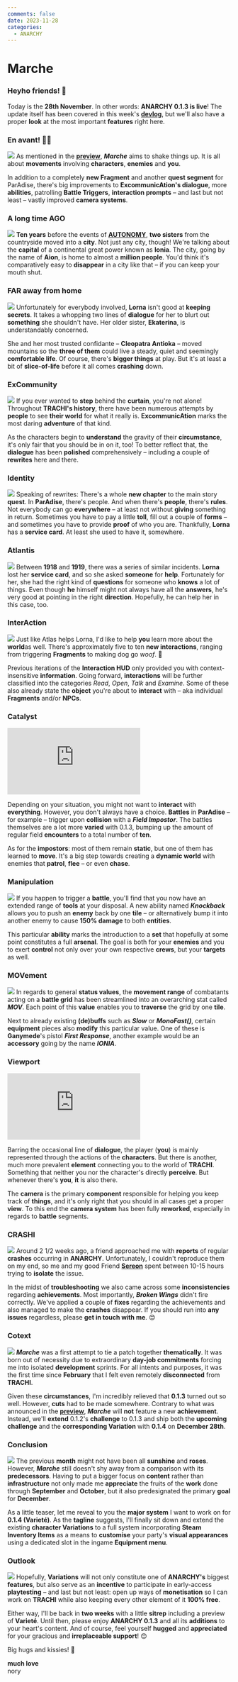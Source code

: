 ```yaml
---
comments: false
date: 2023-11-28
categories:
  - ANARCHY
---
```


# Marche

### Heyho friends! 👋

Today is the **28th November**. In other words: **ANARCHY 0.1.3 is live**! The update itself has been covered in this week's [**devlog**](https://youtu.be/JTvhVw2-er4?si=gXn7779WpH460_g_), but we'll also have a proper **look** at the most important **features** right here.

### **En avant! 🐱‍👤**
![](/assets/blog/images/steam/2023/7bb2b3885397ea9f3d4b662b2dc9ad4df8031b06.png)
As mentioned in the [**preview**](https://store.steampowered.com/news/app/2169000/view/3749869144024608259), ***Marche*** aims to shake things up. It is all about **movements** involving **characters**, **enemies** and **you**.

In addition to a completely **new Fragment** and another **quest segment** for ParAdise, there's big improvements to **ExcommunicAtion's dialogue**, more **abilities**, patrolling **Battle Triggers**, **interaction prompts** – and last but not least – vastly improved **camera systems**. 

### **A long time AGO**
![](/assets/blog/images/steam/2023/766defd0d36e4dad29b4e585cd6944a2148aea82.png)
**Ten years** before the events of [**AUTONOMY**](https://store.steampowered.com/app/1811440/TRACHI__AUTONOMY/), **two sisters** from the countryside moved into a **city**. Not just any city, though! We're talking about the **capital** of a continental great power known as **Ionia**. The city, going by the name of **Aion**, is home to almost a **million people**. You'd think it's comparatively easy to **disappear** in a city like that – if you can keep your mouth shut.

### **FAR away from home**
![](/assets/blog/images/steam/2023/4e6c45f57bb172b0b223a90150430cf0fa4b69d7.png)
Unfortunately for everybody involved, **Lorna** isn't good at **keeping secrets**. It takes a whopping two lines of **dialogue** for her to blurt out **something** she shouldn't have. Her older sister, **Ekaterina**, is understandably concerned. 

She and her most trusted confidante – **Cleopatra Antioka** – moved mountains so the **three of them** could live a steady, quiet and seemingly **comfortable life**. Of course, there's **bigger things** at play. But it's at least a bit of **slice-of-life** before it all comes **crashing** down.

### **ExCommunity**
![](/assets/blog/images/steam/2023/0e8359dda9bfca8015ecd947b6eb925a6ffde942.png)
If you ever wanted to **step** behind the **curtain**, you're not alone! Throughout **TRACHI's history**, there have been numerous attempts by **people** to see **their world** for what it really is. **ExcommunicAtion** marks the most daring **adventure** of that kind. 

As the characters begin to **understand** the gravity of their **circumstance**, it's only fair that you should be in on it, too! To better reflect that, the **dialogue** has been **polished** comprehensively – including a couple of **rewrites** here and there.

### **Identity**
![](/assets/blog/images/steam/2023/b6b6ba2d294d3951525d1e8ee9755d076b52780f.png)
Speaking of rewrites: There's a whole **new chapter** to the main story **quest**. In **ParAdise**, there's people. And when there's **people**, there's **rules**. Not everybody can go **everywhere** – at least not without **giving** something in return. Sometimes you have to pay a little **toll**, fill out a couple of **forms** – and sometimes you have to provide **proof** of who you are. Thankfully, **Lorna** has a **service card**. At least she used to have it, somewhere.

### **Atlantis**
![](/assets/blog/images/steam/2023/00e5394f9ecf36136caa074896cb328fd35eb2b0.png)
Between **1918** and **1919**, there was a series of similar incidents. **Lorna** lost her **service card**, and so she asked **someone** for **help**. Fortunately for her, she had the right kind of **questions** for someone who **knows** a lot of things. Even though **he** himself might not always have all the **answers**, he's very good at pointing in the right **direction**. Hopefully, he can help her in this case, too.

### **InterAction**
![](/assets/blog/images/steam/2023/e91e06c9f8faa2f65559701dbbe270de4fe76fac.png)
Just like Atlas helps Lorna, I'd like to help **you** learn more about the **world**as well. There's approximately five to ten **new interactions**, ranging from triggering **Fragments** to making dog go *woof*. 🐶

Previous iterations of the **Interaction HUD** only provided you with context-insensitive **information**. Going forward, **interactions** will be further classified into the categories *Read*, *Open*, *Talk* and *Examine*. Some of these also already state the **object** you're about to **interact** with – aka individual **Fragments** and/or **NPCs**.

### **Catalyst**

<div class="md-embed md-embed--16-9">
<iframe allowfullscreen="" frameborder="0" src="https://www.youtube.com/embed/cdtu1GGR0Aw"></iframe>
</div>

Depending on your situation, you might not want to **interact** with **everything**. However, you don't always have a choice. **Battles** in **ParAdise** – for example – trigger upon **collision** with a ***Field Impostor***. The battles themselves are a lot more **varied** with 0.1.3, bumping up the amount of regular field **encounters** to a total number of **ten**.

As for the **impostors**: most of them remain **static**, but one of them has learned to **move**. It's a big step towards creating a **dynamic world** with enemies that **patrol**, **flee** – or even **chase**.

### **Manipulation**
![](/assets/blog/images/steam/2023/a557188f90a67ee1fff71efdc7eb9df15ea04177.gif)
If you happen to trigger a **battle**, you'll find that you now have an extended range of **tools** at your disposal. A new ability named ***Knockback*** allows you to push an **enemy** back by one **tile** – or alternatively bump it into another enemy to cause **150% damage** to both **entities**.

This particular **ability** marks the introduction to a **set** that hopefully at some point constitutes a full **arsenal**. The goal is both for your **enemies** and you to exert **control** not only over your own respective **crews**, but your **targets** as well.

### **MOVement**
![](/assets/blog/images/steam/2023/ce4db1bbfd275ee7b09e2ecdfdd4684f5b0bf5d2.png)
In regards to general **status values**, the **movement range** of combatants acting on a **battle grid** has been streamlined into an overarching stat called ***MOV***. Each point of this **value** enables you to **traverse** the grid by one **tile**.

Next to already existing **(de)buffs** such as ***Slow*** or ***MonoFast()***, certain **equipment** pieces also **modify** this particular value. One of these is **Ganymede**'s pistol ***First Response***, another example would be an **accessory** going by the name ***IONIA***.

### **Viewport**

<div class="md-embed md-embed--16-9">
<iframe allowfullscreen="" frameborder="0" src="https://www.youtube.com/embed/8bLaIhKNwX0"></iframe>
</div>

Barring the occasional line of **dialogue**, the player (**you**) is mainly represented through the actions of the **characters**. But there is another, much more prevalent **element** connecting you to the world of **TRACHI**. Something that neither you nor the character's directly **perceive**. But whenever there's **you**, **it** is also there.

The **camera** is the primary **component** responsible for helping you keep track of **things**, and it's only right that you should in all cases get a proper **view**. To this end the **camera system** has been fully **reworked**, especially in regards to **battle** segments.

### **CRASHI**
![](/assets/blog/images/steam/2023/e678010b4928e68dea8e266013a5f24f0b27e08d.png)
Around 2 1/2 weeks ago, a friend approached me with **reports** of regular **crashes** occurring in **ANARCHY**. Unfortunately, I couldn't reproduce them on my end, so me and my good Friend [**Sereon**](https://www.twitch.tv/sereon) spent between 10-15 hours trying to **isolate** the issue. 

In the midst of **troubleshooting** we also came across some **inconsistencies** regarding **achievements**. Most importantly, ***Broken Wings*** didn't fire correctly. We've applied a couple of **fixes** regarding the achievements and also managed to make the **crashes** disappear. If you should run into **any issues** regardless, please **get in touch with me**. 😊
 
### **Cotext**
![](/assets/blog/images/steam/2023/6bc5c2f62266f91f02885a4cd77faa41fdf0f630.png)
***Marche*** was a first attempt to tie a patch together **thematically**. It was born out of necessity due to extraordinary **day-job commitments** forcing me into isolated **development** sprints. For all intents and purposes, it was the first time since **February** that I felt even remotely **disconnected** from **TRACHI**.

Given these **circumstances**, I'm incredibly relieved that **0.1.3** turned out so well. However, **cuts** had to be made somewhere. Contrary to what was announced in the [**preview**](https://store.steampowered.com/news/app/2169000/view/3749869144024608259), ***Marche*** will **not** feature a new **achievement**. Instead, we'll **extend** 0.1.2's **challenge** to 0.1.3 and ship both the **upcoming challenge** and the **corresponding Variation** with **0.1.4** on **December 28th**.

### **Conclusion**
![](/assets/blog/images/steam/2023/d0101c9bc85bc25d713a3c379b3645b8bedaf046.png)
The previous **month** might not have been all **sunshine** and **roses**. However, ***Marche*** still doesn't shy away from a comparison with its **predecessors**. Having to put a bigger focus on **content** rather than **infrastructure** not only made me **appreciate** the fruits of the **work** done through **September** and **October**, but it also predesignated the primary **goal** for **December**.

As a little teaser, let me reveal to you the **major system** I want to work on for **0.1.4 (Varieté)**. As the **tagline** suggests, I'll finally sit down and extend the existing **character Variations** to a full system incorporating **Steam Inventory Items** as a means to **customise** your party's **visual appearances** using a dedicated slot in the ingame **Equipment menu**.

### **Outlook**
![](/assets/blog/images/steam/2023/67cd59adc0a7069562a37374910efaa07aadc3c3.png)
Hopefully, **Variations** will not only constitute one of **ANARCHY's** biggest **features**, but also serve as an **incentive** to participate in early-access **playtesting** – and last but not least: open up ways of **monetisation** so I can work on **TRACHI** while also keeping every other element of it **100% free**.

Either way, I'll be back in **two weeks** with a little **sitrep** including a preview of **Varieté**. Until then, please enjoy **ANARCHY 0.1.3** and all its **additions** to your heart's content. And of course, feel yourself **hugged** and **appreciated** for your gracious and **irreplaceable support**! 😊

Big hugs and kissies! 🥰

**much love**  
nory
